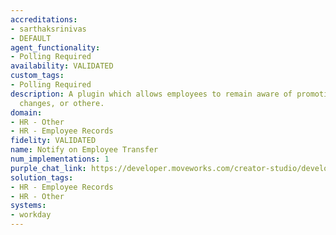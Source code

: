 ```yaml
---
accreditations:
- sarthaksrinivas
- DEFAULT
agent_functionality:
- Polling Required
availability: VALIDATED
custom_tags:
- Polling Required
description: A plugin which allows employees to remain aware of promotions, location
  changes, or othere.
domain:
- HR - Other
- HR - Employee Records
fidelity: VALIDATED
name: Notify on Employee Transfer
num_implementations: 1
purple_chat_link: https://developer.moveworks.com/creator-studio/developer-tools/purple-chat/?conversation=%7B%22startTimestamp%22%3A%2211%3A43+AM%22%2C%22messages%22%3A%5B%7B%22role%22%3A%22assistant%22%2C%22parts%22%3A%5B%7B%22richText%22%3A%22%3Cp%3EHi+Gwen%2C%3Cbr%3E%3Cbr%3EWe+wanted+to+let+you+know+about+a+change+to+your+team.%3Cbr%3E%3Cbr%3E%3Cb%3EJane+Doe%3C%2Fb%3E+has+been+promoted+to+%3Cb%3ESenior+Marketing+Manager%3C%2Fb%3E.+In+her+new+role%2C+Jane+will+lead+our+strategic+marketing+initiatives%2C+overseeing+campaign+development+and+team+mentorship.+%3Cbr%3E%3Cbr%3EJane+will+be+transferring+to+Mountain+View+as+well%2C+so+you%27ll+be+able+to+start+collaborating+with+her+in+person.%3Cbr%3E%3C%2Fp%3E%22%7D%5D%7D%5D%7D
solution_tags:
- HR - Employee Records
- HR - Other
systems:
- workday
---
```

